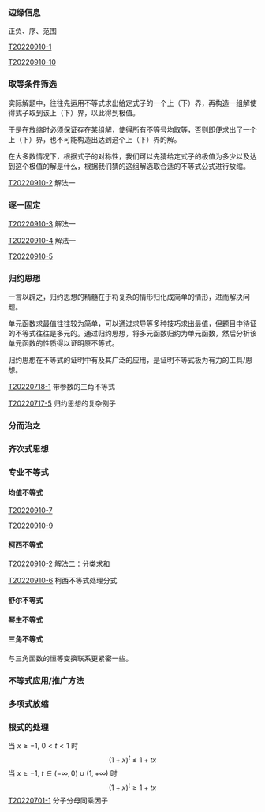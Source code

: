 ### 边缘信息

正负、序、范围

[T20220910-1](../题库/T20220910-1.md) 

[T20220910-10](../题库/T20220910-10.md) 



### 取等条件筛选

实际解题中，往往先运用不等式求出给定式子的一个上（下）界，再构造一组解使得式子取到该上（下）界，以此得到极值。

于是在放缩时必须保证存在某组解，使得所有不等号均取等，否则即便求出了一个上（下）界，也不可能构造出达到这个上（下）界的解。

在大多数情况下，根据式子的对称性，我们可以先猜给定式子的极值为多少以及达到这个极值的解是什么，根据我们猜的这组解选取合适的不等式公式进行放缩。

[T20220910-2](../题库/T20220910-2.md) 解法一

### 

### 逐一固定

[T20220910-3](../题库/T20220910-3.md) 解法一

[T20220910-4](../题库/T20220910-4.md) 解法一

[T20220910-5](../题库/T20220910-5.md)



### 归约思想

一言以辟之，归约思想的精髓在于将复杂的情形归化成简单的情形，进而解决问题。

单元函数求最值往往较为简单，可以通过求导等多种技巧求出最值，但题目中待证的不等式往往是多元的。通过归约思想，将多元函数归约为单元函数，然后分析该单元函数的性质得以证明原不等式。

归约思想在不等式的证明中有及其广泛的应用，是证明不等式极为有力的工具/思想。

[T20220718-1](..\题库\T20220718-1.md) 带参数的三角不等式

[T20220717-5](..\题库\T20220717-5.md) 归约思想的复杂例子



### 分而治之



### 齐次式思想



### 专业不等式

#### 均值不等式

[T20220910-7](../题库/T20220910-7.md)

[T20220910-9](../题库/T20220910-9.md)

#### 柯西不等式

[T20220910-2](../题库/T20220910-2.md) 解法二：分类求和

[T20220910-6](../题库/T20220910-6.md) 柯西不等式处理分式

#### 舒尔不等式

#### 琴生不等式

#### 三角不等式

与三角函数的恒等变换联系更紧密一些。



### 不等式应用/推广方法



### 多项式放缩



### 根式的处理

当 $x\ge -1,\ 0<t<1$ 时 
$$
(1+x)^{t}\le 1+t x
$$
当 $x\ge -1,\ t\in(-\infty,0)\cup(1,+\infty)$ 时
$$
(1+x)^t\ge 1+tx
$$
[T20220701-1](..\题库\T20220701-1.md) 分子分母同乘因子



